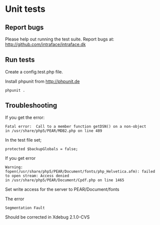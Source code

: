 Unit tests
==

Report bugs
--

Please help out running the test suite. Report bugs at: http://github.com/intraface/intraface.dk

Run tests
--

Create a config.test.php file.

Install phpunit from http://phpunit.de

    phpunit .
    
Troubleshooting
--

If you get the error:

    Fatal error:  Call to a member function getDSN() on a non-object 
    in /usr/share/php5/PEAR/MDB2.php on line 489

In the test file set; 

    protected $backupGlobals = false;

If you get error

    Warning:  fopen(/usr/share/php5/PEAR/Document/fonts/php_Helvetica.afm): failed to open stream: Access denied 
    in /usr/share/php5/PEAR/Document/Cpdf.php on line 1465

Set write access for the server to PEAR/Document/fonts

The error
    
    Segmentation Fault

Should be corrected in Xdebug 2.1.0-CVS
